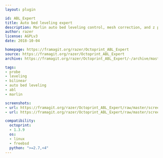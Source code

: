 ```yaml
---
layout: plugin

id: ABL_Expert
title: Auto bed leveling expert
description: Marlin auto bed leveling control, mesh correction, and z probe handling
author: razer
license: AGPLv3
date: 2018-10-04

homepage: https://framagit.org/razer/Octoprint_ABL_Expert
source: https://framagit.org/razer/Octoprint_ABL_Expert
archive: https://framagit.org/razer/Octoprint_ABL_Expert/-/archive/master/Octoprint_ABL_Expert-master.zip

tags:
- probe
- leveling
- bilinear
- auto bed leveling
- abl
- marlin

screenshots:
- url: https://framagit.org/razer/Octoprint_ABL_Expert/raw/master/screenshots/2.png
- url: https://framagit.org/razer/Octoprint_ABL_Expert/raw/master/screenshots/1.png

compatibility:
  octoprint:
  - 1.3.9
  os:
  - linux
  - freebsd
  python: ">=2.7,<4"
---
```

